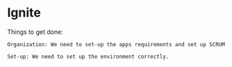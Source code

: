 # Ignite

Things to get done: 

    Organization: We need to set-up the apps requirements and set up SCRUM

    Set-up: We need to set up the environment correctly. 